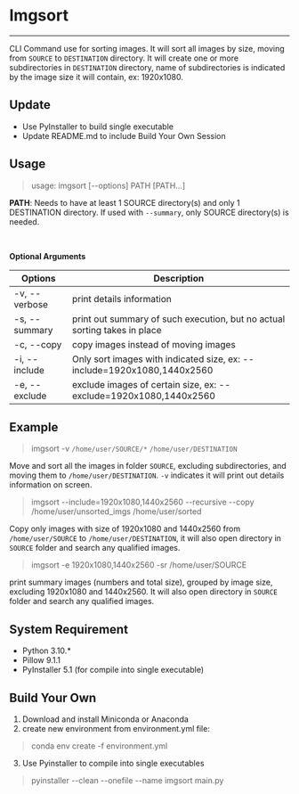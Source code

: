 # Imgsort
---
CLI Command use for sorting images.  It will sort all images by size, moving from `SOURCE` to 
`DESTINATION` directory. It will create one or more subdirectories in `DESTINATION` directory,
name of subdirectories is indicated by the image size it will contain, ex: 1920x1080.

## Update
* Use PyInstaller to build single executable
* Update README.md to include Build Your Own Session

## Usage
>usage: imgsort [--options] PATH [PATH...]

**PATH**: Needs to have at least 1 SOURCE directory(s) and only 1 DESTINATION directory.  If used with `--summary`, only SOURCE directory(s) is needed.

<br>

**Optional Arguments**

|Options        |Description                                                              |
|---------------|-------------------------------------------------------------------------|
|-v, --verbose  |print details information                                                |
|-s, --summary  |print out summary of such execution, but no actual sorting takes in place|               
|-c, --copy     |copy images instead of moving images                                     |
|-i, --include  |Only sort images with indicated size, ex: --include=1920x1080,1440x2560  |
|-e, --exclude  |exclude images of certain size, ex: --exclude=1920x1080,1440x2560        |

## Example
> imgsort -v `/home/user/SOURCE/*` `/home/user/DESTINATION`

Move and sort all the images in folder `SOURCE`, excluding subdirectories, and moving
them to `/home/user/DESTINATION`.  `-v` indicates it will print out details information on screen.

> imgsort --include=1920x1080,1440x2560 --recursive  --copy /home/user/unsorted_imgs /home/user/sorted

Copy only images with size of 1920x1080 and 1440x2560 from `/home/user/SOURCE` to
`/home/user/DESTINATION`, it will also open directory in `SOURCE` folder and search any qualified images.

> imgsort -e 1920x1080,1440x2560 -sr /home/user/SOURCE

print summary images (numbers and total size), grouped by image size, excluding 1920x1080 and 1440x2560.  It will also open directory in `SOURCE` folder and search any qualified images.

## System Requirement
* Python 3.10.*
* Pillow 9.1.1
* PyInstaller 5.1 (for compile into single executable)


## Build Your Own
1. Download and install Miniconda or Anaconda
2. create new environment from environment.yml file: 
> conda env create -f environment.yml
3. Use Pyinstaller to compile into single executables
> pyinstaller --clean --onefile --name imgsort main.py
